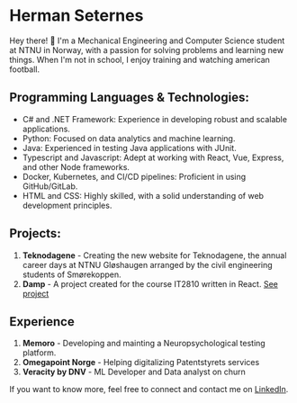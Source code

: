 # Herman Seternes

Hey there! :wave: I'm a Mechanical Engineering and Computer Science student at NTNU in Norway, with a passion for solving problems and learning new things. When I'm not in school, I enjoy training and watching american football. 

## Programming Languages & Technologies:

* C# and .NET Framework: Experience in developing robust and scalable applications.
* Python: Focused on data analytics and machine learning.
* Java: Experienced in testing Java applications with JUnit.
* Typescript and Javascript: Adept at working with React, Vue, Express, and other Node frameworks.
* Docker, Kubernetes, and CI/CD pipelines: Proficient in using GitHub/GitLab.
* HTML and CSS: Highly skilled, with a solid understanding of web development principles.

## Projects:

1. **Teknodagene** - Creating the new website for Teknodagene, the annual career days at NTNU Gløshaugen arranged by the civil engineering students of Smørekoppen.
2. **Damp** - A project created for the course IT2810 written in React. [See project](https://github.com/hermahs/damp)

## Experience

1. **Memoro** - Developing and mainting a Neuropsychological testing platform.
2. **Omegapoint Norge** - Helping digitalizing Patentstyrets services
3. **Veracity by DNV** - ML Developer and Data analyst on churn

If you want to know more, feel free to connect and contact me on [LinkedIn](https://www.linkedin.com/in/herman-seternes-902985146/).
